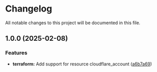 # Changelog

All notable changes to this project will be documented in this file.

## 1.0.0 (2025-02-08)

### Features

* **terraform:** Add support for resource cloudflare_account ([a6b7a69](https://gitlab.com/terraform-child-modules-48151/terraform-cloudflare-account/commit/a6b7a696f6364023b7291141d3cee75c698e9004))
